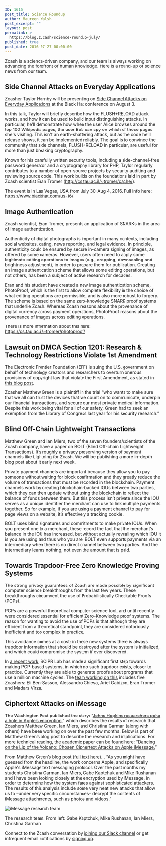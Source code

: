 ```yaml
---
ID: 1615
post_title: Science Roundup
author: Maureen Walsh
post_excerpt: ""
layout: post
permalink: >
  https://blog.z.cash/science-roundup-july/
published: true
post_date: 2016-07-27 00:00:00
---
```

<p>Zcash is a science-driven company, and our team is always working on advancing the forefront of human knowledge. Here is a round-up of science news from our team.</p>

<h2>Side Channel Attacks on Everyday Applications</h2>
<p>Zcasher Taylor Hornby will be presenting on <a class="reference external" href="https://www.blackhat.com/us-16/briefings.html#side-channel-attacks-on-everyday-applications">Side Channel Attacks on Everyday Applications</a> at the Black Hat conference on August 3.</p>
<p>In this talk, Taylor will briefly describe how the FLUSH+RELOAD attack works, and how it can be used to build input distinguishing attacks. In particular, he’ll demonstrate how when the user Alice browses around the top 100 Wikipedia pages, the user Bob can spy on which of those pages she's visiting. This isn't an earth-shattering attack, but as the code he’ll release shows, it can be implemented reliably. The goal is to convince the community that side channels, FLUSH+RELOAD in particular, are useful for more than just breaking cryptography.</p>
<p>Known for his carefully written security tools, including a side-channel-free password generator and a cryptography library for PHP, Taylor regularly contributes to a number of open-source projects by security auditing and reviewing source code. This work builds on the foundations laid in part by Zcash scientist Eran Tromer (<a class="reference external" href="http://cs.tau.ac.il/~tromer/cache/">http://cs.tau.ac.il/~tromer/cache/</a>).</p>
<p>The event is in Las Vegas, USA from July 30-Aug 4, 2016. Full info here: <a class="reference external" href="https://www.blackhat.com/us-16/">https://www.blackhat.com/us-16/</a></p>

<h2>Image Authentication</h2>
<p>Zcash scientist, Eran Tromer, presents an application of SNARKs in the area of image authentication.</p>
<p>Authenticity of digital photographs is important in many contexts, including social websites, dating, news reporting, and legal evidence. In principle, authenticity could be ensured by secure in-camera signing of images, as offered by some cameras. However, users often need to apply some legitimate editing operations to images (e.g., cropping, downscaling and brightness adjustment), in order to prepare them for publication. Creating an image authentication scheme that allows some editing operations, but not others, has been a subject of active research for decades.</p>
<p>Eran and his student have created a new image authentication scheme, PhotoProof, which is the first to allow complete flexibility in the choice of what editing operations are permissible, and is also more robust to forgery. The scheme is based on the same zero-knowledge SNARK proof systems that underlie Zcash. Whereas Zcash reasons about the provenance of digital currency across payment operations, PhotoProof reasons about the provenance of images across editing operations.</p>
<p>There is more information about this here: <a class="reference external" href="https://cs.tau.ac.il/~tromer/photoproof/">https://cs.tau.ac.il/~tromer/photoproof/</a></p>

<h2>Lawsuit on DMCA Section 1201: Research &amp; Technology Restrictions Violate 1st Amendment</h2>
<p>The Electronic Frontier Foundation (EFF) is suing the U.S. government on behalf of technology creators and researchers to overturn onerous provisions of copyright law that violate the First Amendment, as stated in <a class="reference external" href="https://www.eff.org/press/releases/eff-lawsuit-takes-dmca-section-1201-research-and-technology-restrictions-violate">this blog post</a>.</p>
<p>Zcasher Matthew Green is a plaintiff in the trial “who wants to make sure that we all can trust the devices that we count on to communicate, underpin our financial transactions, and secure our most private medical information. Despite this work being vital for all of our safety, Green had to seek an exemption from the Library of Congress last year for his security research.”</p>

<h2>Blind Off-Chain Lightweight Transactions</h2>
<p>Matthew Green and Ian Miers, two of the seven founders/scientists of the Zcash company, have a paper on BOLT (Blind Off-chain Lightweight Transactions). It’s roughly a privacy preserving version of payment channels like Lightning for Zcash. We will be publishing a more in-depth blog post about it early next week.</p>
<p>Private payment channels are important because they allow you to pay someone without waiting for block confirmation and they greatly reduce the volume of transactions that must be recorded in the blockchain. Payment channels work by creating blockchain-backed IOUs between two parties, which they can then update without using the blockchain to reflect the balance of funds between them. But this process isn’t private since the IOU serves as a unique identifier the merchant can use to link multiple payments together. So for example, if you are using a payment channel to pay for page views on a website, it’s effectively a tracking cookie.</p>
<p>BOLT uses blind signatures and commitments to make private IOUs. When you present one to a merchant, these record the fact that the merchant’s balance in the IOU has increased, but without actually revealing which IOU it is you are using and thus who you are. BOLT even supports payments via an intermediary when there is no direct channel between two parties. And the intermediary learns nothing, not even the amount that is paid.</p>

<h2>Towards Trapdoor-Free Zero Knowledge Proving Systems</h2>
<p>The strong privacy guarantees of Zcash are made possible by significant computer science breakthroughs from the last few years. These breakthroughs circumvent the use of Probabilistically Checkable Proofs (PCPs).</p>
<p>PCPs are a powerful theoretical computer science tool, and until recently were considered essential for efficient Zero-Knowledge proof systems. The reason for wanting to avoid the use of PCPs is that although they are efficient from a theoretical standpoint, they are considered notoriously inefficient and too complex in practice.</p>
<p>This avoidance comes at a cost: in these new systems there is always trapdoor information that should be destroyed after the system is initialized, and which could compromise the system if ever discovered.</p>
<p>In <a class="reference external" href="https://eprint.iacr.org/2016/646">a recent work</a>, SCIPR Lab has made a significant first step towards making PCP-based systems, in which no such trapdoor exists, closer to practice. Currently they are able to generate proofs about programs that use a million machine cycles. The <a class="reference external" href="http://www.scipr-lab.org/team.html">team working on this</a> includes five Zcashers: Eli Ben-Sasson, Alessandro Chiesa, Ariel Gabizon, Eran Tromer and Madars Virza.</p>

<h2>Ciphertext Attacks on iMessage</h2>
<p>The Washington Post published the story: "<a class="reference external" href="https://www.washingtonpost.com/world/national-security/johns-hopkins-researchers-discovered-encryption-flaw-in-apples-imessage/2016/03/20/a323f9a0-eca7-11e5-a6f3-21ccdbc5f74e_story.html">Johns Hopkins researchers poke a hole in Apple’s encryption</a>," which describes the results of research that Zcashers Matthew Green, Ian Miers, and Christina Garman (along with others) have been working on over the past few months. Below is part of Matthew Green’s blog post to describe the research and implications. For more technical reading, the academic paper can be found here: “<a class="reference external" href="https://isi.jhu.edu/~mgreen/imessage.pdf">Dancing on the Lip of the Volcano: Chosen Ciphertext Attacks on Apple iMessage.</a>”</p>
<p>From Matthew Green’s blog post (<a class="reference external" href="http://blog.cryptographyengineering.com/2016/03/attack-of-week-apple-imessage.html">full text here</a>)...
“As you might have guessed from the headline, the work concerns Apple, and specifically Apple's iMessage text messaging protocol. Over the past months my students Christina Garman, Ian Miers, Gabe Kaptchuk and Mike Rushanan and I have been looking closely at the encryption used by iMessage, in order to determine how the system fares against sophisticated attackers. The results of this analysis include some very neat new attacks that allow us to –under very specific circumstances– decrypt the contents of iMessage attachments, such as photos and videos.”</p>
<div class="figure align-center">
<img alt="iMessage research team" class="blog-imessage-research-team" src="http://blog.z.cash/wp-content/uploads/2016/07/imessage-research-team.png"/></div>
<p>The research team. From left: Gabe Kaptchuk, Mike Rushanan, Ian Miers, Christina Garman</p>
<p>Connect to the Zcash conversation by <a class="reference external" href="https://inviteme.z.cash/">joining our Slack channel</a> or get infrequent email notifications by <a class="reference external" href="https://z.cash/zh/#launch-notification">signing up</a>.</p>